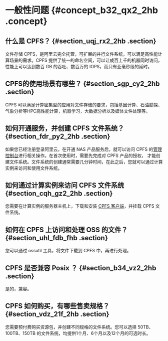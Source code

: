 # 一般性问题 {#concept_b32_qx2_2hb .concept}

## 什么是 CPFS？ {#section_uqj_rx2_2hb .section}

文件存储 CPFS，是阿里云完全托管，可扩展的并行文件系统，可以满足高性能计算场景的需求。CPFS 提供了统一的命名空间，可以让成百上千的机器同时访问，性能上可以达到数百 GB 的吞吐、数百万的 IOPS，而只有亚毫秒级的延时。

## CPFS的使用场景有哪些？ {#section_sgp_cy2_2hb .section}

CPFS 可以满足计算密集型的应用对文件存储的要求，包括基因计算、石油勘探、气象分析等HPC高性能计算，机器学习，大数据分析以及媒体文件处理等。

## 如何开通服务，并创建 CPFS 文件系统？ {#section_fdr_py2_2hb .section}

如果您已经注册登录阿里云，在开通 NAS 产品服务后，就可以访问 CPFS 的[管理控制台](https://nas.console.aliyun.com/)进行相关操作。在首次使用时，需要先完成对 CPFS 产品的授权， 才能创建文件系统。文件系统的创建通常需要几分钟时间，在此之后，您就可以通过计算实例来访问和使用文件系统。

## 如何通过计算实例来访问 CPFS 文件系统 {#section_cqh_gz2_2hb .section}

您需要在计算实例的服务器主机上，下载和安装 [CPFS 客户端](http://docs-aliyun.cn-hangzhou.oss.aliyun-inc.com/assets/attach/108096/cn_zh/1553564531232/cpfs-client-1.2.1-centos.x86_64.rpm)，并挂载 CPFS 文件系统。

## 如何在 CPFS 上访问和处理 OSS 的文件？ {#section_uhl_fdb_fhb .section}

您可以通过 ossutil 工具，将文件下载到 CPFS 中，再进行处理。

## CPFS 是否兼容 Posix ？ {#section_b34_vz2_2hb .section}

是的，兼容。

## CPFS 如何购买，有哪些售卖规格？ {#section_vdz_21f_2hb .section}

您需要预付费购买资源包，并创建不同规格的文件系统。您可以选择 50TB、100TB、150TB 的文件系统，均提供1个月、6个月以及12个月的可选时长。

